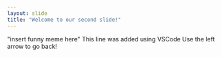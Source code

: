 ```yaml
---
layout: slide
title: "Welcome to our second slide!"
---
```

"insert funny meme here"
This line was added using VSCode
Use the left arrow to go back!

